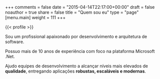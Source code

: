 +++
comments = false
date = "2015-04-14T22:17:00+00:00"
draft = false
noauthor = true
share = false
title = "Quem sou eu"
type = "page"
[menu.main]
weight = 111
+++

{{< profile >}}

<p>Sou um profissional apaixonado por desenvolvimento e arquitetura de software.</p> 

<p>Possuo mais de 10 anos de experiência com foco na plataforma Microsoft .Net.</p>

<p>Ajudo equipes de desenvolvimento a alcançar níveis mais elevados de <strong>qualidade</strong>, entregando aplicações <strong>robustas, escaláveis e modernas</strong>.</p>

<!--
<p>Atualmente sou líder técnico de uma equipe multidisciplinar composta por desenvolvedores back-end, front-end e mobile na <a href="https://www.easynvest.com.br" target="_blank"> Easynvest</a>.</p>
-->